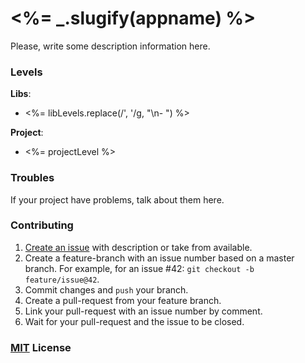 # <%= _.slugify(appname) %>

Please, write some description information here.

### Levels

__Libs__:

- <%= libLevels.replace(/\', \'/g, "\n- ") %>

__Project__:

- <%= projectLevel %>

### Troubles

If your project have problems, talk about them here.

### Contributing

1. [Create an issue](#) with description or take from available.
2. Create a feature-branch with an issue number based on a master branch. For example, for an issue #42: `git checkout -b feature/issue@42`.
3. Commit changes and `push` your branch.
4. Create a pull-request from your feature branch.
5. Link your pull-request with an issue number by comment.
6. Wait for your pull-request and the issue to be closed.

### [MIT](http://en.wikipedia.org/wiki/MIT_License) License